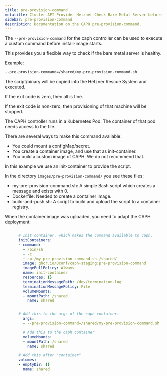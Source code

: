 ```yaml
---
title: pre-provision-command
metatitle: Cluster API Provider Hetzner Check Bare Metal Server before Provisioning
sidebar: pre-provision-command
description: Documentation on the CAPH pre-provision-command.
---
```


The `--pre-provision-command` for the caph controller can be used to execute a custom command
before install-image starts.

This provides you a flexible way to check if the bare metal server is healthy.

Example:

```sh
--pre-provision-command=/shared/my-pre-provision-command.sh
```

The script/binary will be copied into the Hetzner Rescue System and executed.

If the exit code is zero, then all is fine.

If the exit code is non-zero, then provisioning of that machine will be stopped.

The CAPH controller runs in a Kubernetes Pod. The container of that pod needs access to the file.

There are several ways to make this command available:

* You could mount a configMap/secret.
* You create a container image, and use that as init-container.
* You build a custom image of CAPH. We do not recommend that.

In this example we use an init-container to provide the script.

In the directory `images/pre-provision-command/` you see these files:

* my-pre-provision-command.sh: A simple Bash script which creates a message and exists with 0.
* Dockerfile: Needed to create a container image.
* build-and-push.sh: A script to build and upload the script to a container registry.

When the container image was uploaded, you need to adapt the CAPH deployment:

```yaml

      # Init container, which makes the command available to caph.
      initContainers:
      - command:
        - /bin/sh
        - -c
        - cp /my-pre-provision-command.sh /shared/
        image: ghcr.io/0conf/caph-staging:pre-provision-command
        imagePullPolicy: Always
        name: init-container
        resources: {}
        terminationMessagePath: /dev/termination-log
        terminationMessagePolicy: File
        volumeMounts:
        - mountPath: /shared
          name: shared


      # Add this to the args of the caph container:
        args:
        - --pre-provision-command=/shared/my-pre-provision-command.sh

        # Add this to the caph container
        volumeMounts:
        - mountPath: /shared
          name: shared

      # Add this after "container"
      volumes:
      - emptyDir: {}
        name: shared
```
